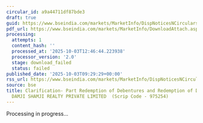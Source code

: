 ```yaml
---
circular_id: a9a44711df87bde3
draft: true
guid: https://www.bseindia.com/markets/MarketInfo/DispNoticesNCirculars.aspx?Noticeid={E73E6905-D011-46DE-B47D-0090E7E6DB1E}&noticeno=20251003-16&dt=10/03/2025&icount=16&totcount=34&flag=0
pdf_url: https://www.bseindia.com/markets/MarketInfo/DownloadAttach.aspx?id=20251003-16&attachedId=
processing:
  attempts: 1
  content_hash: ''
  processed_at: '2025-10-03T12:46:44.223938'
  processor_version: '2.0'
  stage: download_failed
  status: failed
published_date: '2025-10-03T09:29:29+00:00'
rss_url: https://www.bseindia.com/markets/MarketInfo/DispNoticesNCirculars.aspx?Noticeid={E73E6905-D011-46DE-B47D-0090E7E6DB1E}&noticeno=20251003-16&dt=10/03/2025&icount=16&totcount=34&flag=0
source: bse
title: Clarification- Part Redemption of Debentures and Redemption of Debenture of
  DAMJI SHAMJI REALTY PRIVATE LIMITED  (Scrip Code - 975254)
---
```


Processing in progress...